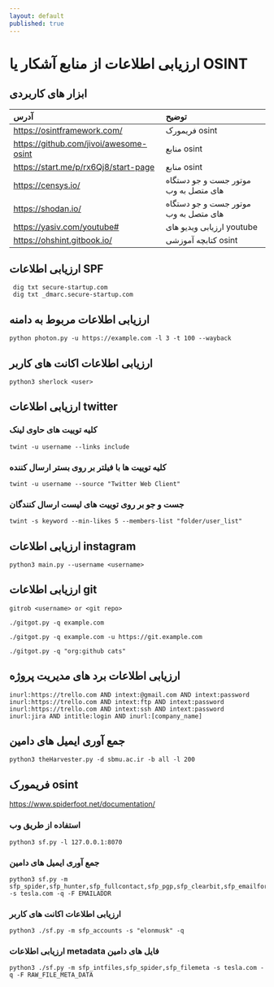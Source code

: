 ```yaml
---
layout: default
published: true
---
```


# ارزیابی اطلاعات از منابع آشکار یا OSINT

## ابزار های کاربردی

| آدرس | توضیح |
| :--- | :--- |
| https://osintframework.com/ | فریمورک osint  |
| https://github.com/jivoi/awesome-osint | منابع osint |
| https://start.me/p/rx6Qj8/start-page | منابع osint |
| https://censys.io/ | موتور جست و جو دستگاه های متصل به وب  |
| https://shodan.io/ | موتور جست و جو دستگاه های متصل به وب  |
| https://yasiv.com/youtube# | ارزیابی ویدیو های youtube |
| https://ohshint.gitbook.io/ | کتابچه آموزشی osint |





## ارزیابی اطلاعات SPF

```text
 dig txt secure-startup.com
 dig txt _dmarc.secure-startup.com
```

## ارزیابی اطلاعات مربوط به دامنه 

```text
python photon.py -u https://example.com -l 3 -t 100 --wayback
```

## ارزیابی اطلاعات اکانت های کاربر

```text
python3 sherlock <user>
```

## ارزیابی اطلاعات twitter

### کلیه توییت های حاوی لینک

```text
twint -u username --links include
```

### کلیه توییت ها با فیلتر بر روی بستر ارسال کننده 

```text
twint -u username --source "Twitter Web Client"
```

### جست و جو بر روی توییت های لیست ارسال کنندگان

```text
twint -s keyword --min-likes 5 --members-list "folder/user_list"
```

## ارزیابی اطلاعات instagram

```text
python3 main.py --username <username>
```


## ارزیابی اطلاعات git

```text
gitrob <username> or <git repo>

./gitgot.py -q example.com

./gitgot.py -q example.com -u https://git.example.com

./gitgot.py -q "org:github cats"

```

## ارزیابی اطلاعات برد های مدیریت پروژه

```text
inurl:https://trello.com AND intext:@gmail.com AND intext:password
inurl:https://trello.com AND intext:ftp AND intext:password
inurl:https://trello.com AND intext:ssh AND intext:password
inurl:jira AND intitle:login AND inurl:[company_name]
```

## جمع آوری ایمیل های دامین

```text
python3 theHarvester.py -d sbmu.ac.ir -b all -l 200
```

## فریمورک osint

https://www.spiderfoot.net/documentation/

### استفاده از طریق وب

```text
python3 sf.py -l 127.0.0.1:8070
```

### جمع آوری ایمیل های دامین

```text
python3 sf.py -m sfp_spider,sfp_hunter,sfp_fullcontact,sfp_pgp,sfp_clearbit,sfp_emailformat,sfp_email -s tesla.com -q -F EMAILADDR
```

### ارزیابی اطلاعات اکانت های کاربر

```text
python3 ./sf.py -m sfp_accounts -s "elonmusk" -q
```

### ارزیابی اطلاعات metadata فایل های دامین

```text
python3 ./sf.py -m sfp_intfiles,sfp_spider,sfp_filemeta -s tesla.com -q -F RAW_FILE_META_DATA
```

